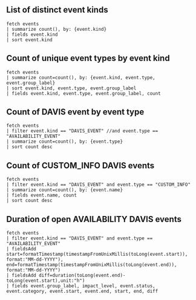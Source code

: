 ## List of distinct event kinds

```
fetch events
| summarize count(), by: {event.kind}
| fields event.kind
| sort event.kind
```

## Count of unique event types by event kind
```
fetch events
| summarize count=count(), by: {event.kind, event.type, event.group_label}
| sort event.kind, event.type, event.group_label
| fields event.kind, event.type, event.group_label, count
```

## Count of DAVIS event by event type
```
fetch events
| filter event.kind == "DAVIS_EVENT" //and event.type == "AVAILABILITY_EVENT" 
| summarize count=count(), by: {event.type}
| sort count desc
```

## Count of CUSTOM_INFO DAVIS events
```
fetch events
| filter event.kind == "DAVIS_EVENT" and event.type == "CUSTOM_INFO" 
| summarize count=count(), by: {event.name}
| fields event.name, count
| sort count desc
```

## Duration of open AVAILABILITY DAVIS events
```
fetch events
| filter event.kind == "DAVIS_EVENT" and event.type == "AVAILABILITY_EVENT" 
| fieldsAdd start=formatTimestamp(timestampFromUnixMillis(toLong(event.start)), format:"MM-dd-YYYY"), end=formatTimestamp(timestampFromUnixMillis(toLong(event.end)), format:"MM-dd-YYYY")
| fieldsAdd diff=duration(toLong(event.end)-toLong(event.start),unit:"h")
| fields event.group_label, impact_level, event.status, event.category, event.start, event.end, start, end, diff
```